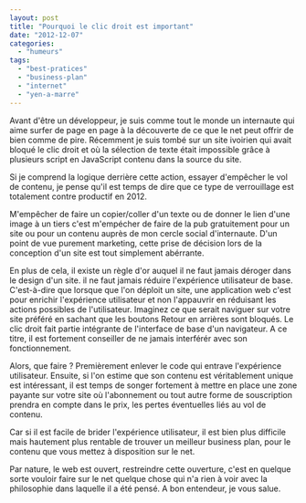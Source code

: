 ```yaml
---
layout: post
title: "Pourquoi le clic droit est important"
date: "2012-12-07"
categories: 
  - "humeurs"
tags: 
  - "best-pratices"
  - "business-plan"
  - "internet"
  - "yen-a-marre"
---
```


Avant d'être un développeur, je suis comme tout le monde un internaute qui aime surfer de page en page à la découverte de ce que le net peut offrir de bien comme de pire. Récemment je suis tombé sur un site ivoirien qui avait bloqué le clic droit et où la sélection de texte était impossible grâce à plusieurs script en JavaScript contenu dans la source du site.

Si je comprend la logique derrière cette action, essayer d'empêcher le vol de contenu, je pense qu'il est temps de dire que ce type de verrouillage est totalement contre productif en 2012.

M'empêcher de faire un copier/coller d'un texte ou de donner le lien d'une image à un tiers c'est m'empécher de faire de la pub gratuitement pour un site ou pour un contenu auprès de mon cercle social d'internaute. D'un point de vue purement marketing, cette prise de décision lors de la conception d'un site est tout simplement abérrante.

En plus de cela, il existe un règle d'or auquel il ne faut jamais déroger dans le design d'un site. il ne faut jamais réduire l'expérience utilisateur de base. C'est-à-dire que lorsque que l'on déploit un site, une application web c'est pour enrichir l'expérience utilisateur et non l'appauvrir en réduisant les actions possibles de l'utilisateur. Imaginez ce que serait naviguer sur votre site préféré en sachant que les boutons Retour en arrières sont bloqués. Le clic droit fait partie intégrante de l'interface de base d'un navigateur. A ce titre, il est fortement conseiller de ne jamais interférér avec son fonctionnement.

Alors, que faire ? Premièrement enlever le code qui entrave l'expérience utilisateur. Ensuite, si l'on estime que son contenu est véritablement unique est intéressant, il est temps de songer fortement à mettre en place une zone payante sur votre site où l'abonnement ou tout autre forme de souscription prendra en compte dans le prix, les pertes éventuelles liés au vol de contenu.

Car si il est facile de brider l'expérience utilisateur, il est bien plus difficile mais hautement plus rentable de trouver un meilleur business plan, pour le contenu que vous mettez à disposition sur le net.

Par nature, le web est ouvert, restreindre cette ouverture, c'est en quelque sorte vouloir faire sur le net quelque chose qui n'a rien à voir avec la philosophie dans laquelle il a été pensé. A bon entendeur, je vous salue.
